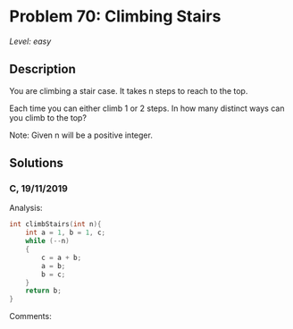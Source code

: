 # Problem 70: Climbing Stairs
*Level: easy*
## Description
You are climbing a stair case. It takes n steps to reach to the top.

Each time you can either climb 1 or 2 steps. In how many distinct ways can you climb to the top?

Note: Given n will be a positive integer.
## Solutions
### C, 19/11/2019
Analysis:
```c
int climbStairs(int n){
    int a = 1, b = 1, c;
    while (--n)
    {
        c = a + b;
        a = b;
        b = c;
    }
    return b;
}

```
Comments: